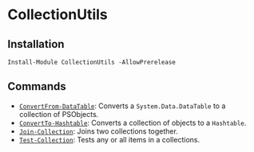 # CollectionUtils

## Installation

`Install-Module CollectionUtils -AllowPrerelease`

## Commands

- [`ConvertFrom-DataTable`](./docs/ConvertFrom-DataTable.md): Converts a `System.Data.DataTable` to a collection of PSObjects.
- [`ConvertTo-Hashtable`](./docs/ConvertTo-Hashtable.md): Converts a collection of objects to a `Hashtable`.
- [`Join-Collection`](./docs/Join-Collection.md): Joins two collections together.
- [`Test-Collection`](./docs/Test-Collection.md): Tests any or all items in a collections.
